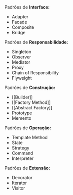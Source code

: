 
Padrões de **Interface:**
  - Adapter
  - Facade
  - Composite
  - Bridge

Padrões de **Responsabilidade:**
  - Singleton
  - Observer
  - Mediator
  - Proxy
  - Chain of Responsibility
  - Flyweight

Padrões de **Construção:**
  - [[Builder]]
  - [[Factory Method]]
  - [[Abstract Factory]]
  - Prototype
  - Memento

Padrões de **Operação:**
  - Template Method
  - State
  - Strategy
  - Command
  - Interpreter

Padrões de **Extensão:**
  - Decorator
  - Iterator
  - Visitor